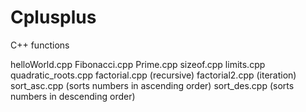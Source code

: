 # Cplusplus
C++ functions

helloWorld.cpp
Fibonacci.cpp
Prime.cpp
sizeof.cpp
limits.cpp
quadratic_roots.cpp
factorial.cpp (recursive)
factorial2.cpp (iteration)
sort_asc.cpp (sorts numbers in ascending order)
sort_des.cpp (sorts numbers in descending order)

